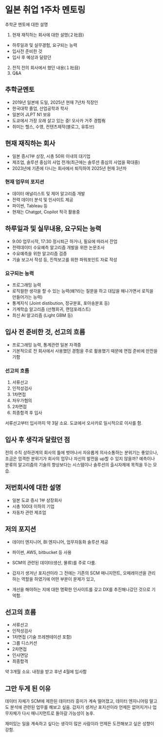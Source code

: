 # 일본 취업 1주차 멘토링 

추학균 멘토에 대한 설명
1. 현재 재직하는 회사에 대한 설명(２社目)
- 하루일과 및 실무경험, 요구되는 능력
- 입사전 준비한 것
- 입사 후 예상과 달랐던 
2. 전직 전의 회사에서 했던 내용(１社目)
3. Q&A
  
## 추학균멘토
- 2019년 일본에 도일, 2025년 현재 7년차 직장인
- 한국대학 졸업, 산업공학과 학사
- 일본어 JLPT N1 보유
- 도쿄에서 가장 오래 살고 있는 중! 오사카 거주 경험有
- 취미는 헬스, 수영, 컨텐츠제작(블로그, 유튜브)
  
## 현재 재직하는 회사
- 일본 증시1부 상장, 시총 50위 이내의 대기업
- 제조업, 솔루션 중심의 사업 전개(최근에는 솔루션 중심의 사업을 확대중)
- 2023년에 기존에 다니는 회사에서 퇴직하여 2025년 현재 3년차

### 현재 업무의 포지션
- 데이터 애널리스트 및 제어 알고리즘 개발
- 전력 데이터 분석 및 인사이트 제공
- 파이썬, Tableau 등
- 현재는 Chatgpt, Copilot 적극 활용중

## 하루일과 및 실무내용, 요구되는 능력
- 9:00 업무시작, 17:30 정시퇴근 하거나, 필요에 따라서 잔업
- 전력데이터 수요예측 알고리즘 개발을 위한 논문조사
- 수요예측을 위한 알고리즘 검증
- 기술 보고서 작성 등, 진척보고를 위한 파워포인트 자료 작성

### 요구되는 능력
- 프로그래밍 능력
- 로직컬한 생각을 할 수 있는 능력(왜?라는 질문을 하고 대답을 해나가면서 로직을 만들어가는 능력)
- 통계지식 (Joint distibution, 정규분포, 포아송분포 등)
- 기계학습 알고리즘 (선형회귀, 랜덤포레스트)
- 최신 AI 알고리즘 (Light GBM 등)

## 입사 전 준비한 것, 선고의 흐름
- 프로그래밍 능력, 통계관련 일본 자격증
- 기본적으로 전 회사에서 사용했던 경험을 주로 활용했기 때문에 면접 준비에 만전을 기함

### 선고의 흐름
1. 서류선고
2. 인적성검사
3. 1차면접
4. 처우가협의
5. 2차면접
6. 최종합격 후 입사

서류선고부터 입사까지 약 3달 소요.
도쿄에서 오사카로 일시적으로 이사를 함.

## 입사 후 생각과 달랐던 점

전의 수직 상하관계의 회사의 틀에 벗어나서
자유롭게 의사소통하는 분위기는 좋았으나, 조금은 엄격한 분위기가 회사의 업무나 자신의 발전을 up할 수 있지 않을까?
예측이나 분류의 알고리즘의 기술의 향상보다는 시스템이나 솔루션의 출시자제에 목적을 두는 모습.

## 저번회사에 대한 설명
- 일본 도쿄 증시 1부 상장회사
- 시총 100대 이하의 기업
- 자동차 관련 제조업
  
## 저의 포지션
- 데이터 엔지니어, BI 엔지니어, 업무자동화 솔루션 제공
- 파이썬, AWS, bitbucket 등 사용
- SCM의 관련된 데이터(생산, 물류)를 주로 다룸.

- 갑자기 생겨난 포지션이라 그 전에는 기존의 SCM 매니지먼트, 오페레이션을 관리하는 역할을 하였기에 어떤 부분이 문제가 있고,
- 개선을 해야하는 지에 대한 명확한 인사이트를 갖고 DX를 추진해나갔던 것으로 기억함.


## 선고의 흐름
- 서류선고
- 인적성검사
- 1차면접 (기술 프레젠테이션 포함)
- 그룹 디스커션
- 2차면접
- 인사면담
- 최종합격

약 3개월 소요.
내정을 받고 후년 4월에 입사함
  
## 그만 두게 된 이유
데이터 자체가 SCM에 제한된 데이터라 흥미가 계속 떨어졌고,
데이터 엔지니어링 말고도 분석에 관련된 업무를 해보고 싶음.
갑자기 생겨난 포지션이라 언제든 없어지거나 업무자체가 다시 매니지먼트로 돌아갈 가능성이 농후.

재미있는 일을 계속하고 싶다는 생각이 많은 사람이라 언제든 도전해보고 싶은 성향이 강함.


